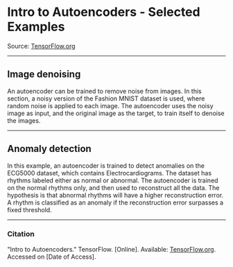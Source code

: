 
# Intro to Autoencoders - Selected Examples

Source: [TensorFlow.org](https://www.tensorflow.org/tutorials/generative/autoencoder)

---

## Image denoising

An autoencoder can be trained to remove noise from images. In this section, a noisy version of the Fashion MNIST dataset is used, where random noise is applied to each image. The autoencoder uses the noisy image as input, and the original image as the target, to train itself to denoise the images.

---

## Anomaly detection

In this example, an autoencoder is trained to detect anomalies on the ECG5000 dataset, which contains Electrocardiograms. The dataset has rhythms labeled either as normal or abnormal. The autoencoder is trained on the normal rhythms only, and then used to reconstruct all the data. The hypothesis is that abnormal rhythms will have a higher reconstruction error. A rhythm is classified as an anomaly if the reconstruction error surpasses a fixed threshold.

---

### Citation

"Intro to Autoencoders." TensorFlow. [Online]. Available: [TensorFlow.org](https://www.tensorflow.org/tutorials/generative/autoencoder). Accessed on [Date of Access].
